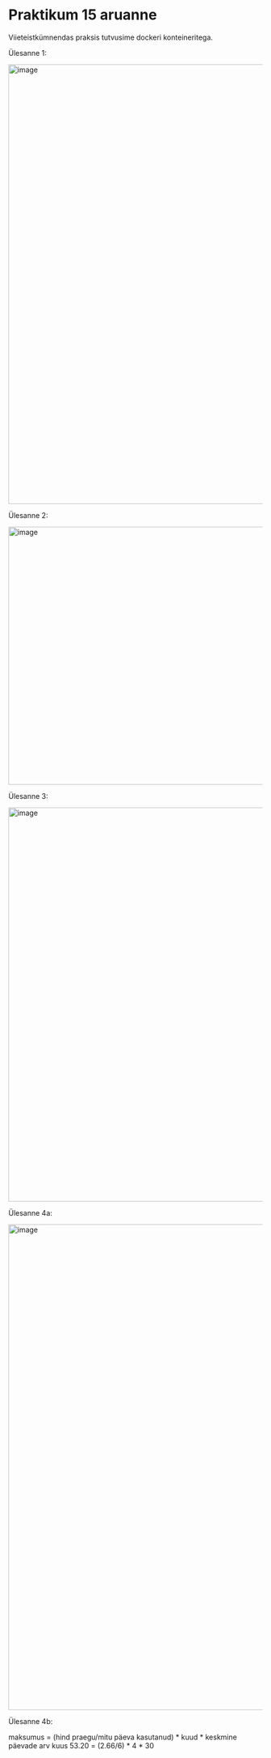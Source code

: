 # Praktikum 15 aruanne

Viieteistkümnendas praksis tutvusime dockeri konteineritega.

Ülesanne 1:

<img width="869" alt="image" src="https://github.com/armeig/opsys_praktikumid_armei_grete/assets/145908210/61e6ac48-1c3e-4329-9b75-048b7a020103">

Ülesanne 2:

<img width="510" alt="image" src="https://github.com/armeig/opsys_praktikumid_armei_grete/assets/145908210/2a40c8c5-04af-412f-bee0-cb7bff27e882">

Ülesanne 3:

<img width="779" alt="image" src="https://github.com/armeig/opsys_praktikumid_armei_grete/assets/145908210/aac07817-9eb5-4700-a443-2936ee2234e5">

Ülesanne 4a:

<img width="960" alt="image" src="https://github.com/armeig/opsys_praktikumid_armei_grete/assets/145908210/4793aa74-3b5e-4805-bab1-4395944ca642">

Ülesanne 4b:

maksumus = (hind praegu/mitu päeva kasutanud) * kuud * keskmine päevade arv kuus
53.20 = (2.66/6) * 4 * 30
